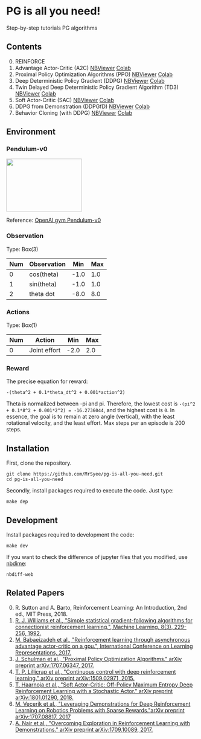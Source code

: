 # PG is all you need!
Step-by-step tutorials PG algorithms

## Contents
0. REINFORCE
1. Advantage Actor-Critic (A2C) [NBViewer](https://nbviewer.jupyter.org/github/MrSyee/pg-is-all-you-need/blob/master/01.A2C.ipynb) [Colab](https://colab.research.google.com/github/MrSyee/pg-is-all-you-need/blob/master/01.A2C.ipynb)
2. Proximal Policy Optimization Algorithms (PPO) [NBViewer]() [Colab]()
3. Deep Deterministic Policy Gradient (DDPG) [NBViewer](https://nbviewer.jupyter.org/github/MrSyee/pg-is-all-you-need/blob/master/03.DDPG.ipynb) [Colab](https://colab.research.google.com/github/MrSyee/pg-is-all-you-need/blob/master/03.DDPG.ipynb)
4. Twin Delayed Deep Deterministic Policy Gradient Algorithm (TD3) [NBViewer]() [Colab]()
5. Soft Actor-Critic (SAC) [NBViewer](https://nbviewer.jupyter.org/github/MrSyee/pg-is-all-you-need/blob/master/05.SAC.ipynb) [Colab](https://colab.research.google.com/github/MrSyee/pg-is-all-you-need/blob/master/05.SAC.ipynb)
6. DDPG from Demonstration (DDPGfD) [NBViewer](https://nbviewer.jupyter.org/github/MrSyee/pg-is-all-you-need/blob/master/06.DDPGfD.ipynb) [Colab](https://colab.research.google.com/github/MrSyee/pg-is-all-you-need/blob/master/06.DDPGfD.ipynb)
7. Behavior Cloning (with DDPG) [NBViewer](https://nbviewer.jupyter.org/github/MrSyee/pg-is-all-you-need/blob/master/07.BC.ipynb) [Colab](https://colab.research.google.com/github/MrSyee/pg-is-all-you-need/blob/master/07.BC.ipynb)

## Environment
### Pendulum-v0
<img src="https://media.giphy.com/media/gHJavzDcIQ0Z8WCk97/giphy.gif" width="200" height="140"/>

Reference: [OpenAI gym Pendulum-v0](https://github.com/openai/gym/wiki/Pendulum-v0)

### Observation

Type: Box(3)

Num | Observation  | Min | Max  
----|--------------|-----|----   
0   | cos(theta)   | -1.0| 1.0
1   | sin(theta)   | -1.0| 1.0
2   | theta dot    | -8.0| 8.0


### Actions

Type: Box(1)

Num | Action  | Min | Max  
----|--------------|-----|----   
0   | Joint effort | -2.0| 2.0

### Reward

The precise equation for reward:

    -(theta^2 + 0.1*theta_dt^2 + 0.001*action^2)

Theta is normalized between -pi and pi. Therefore, the lowest cost is `-(pi^2 + 0.1*8^2 + 0.001*2^2) = -16.2736044`, and the highest cost is `0`. In essence, the goal is to remain at zero angle (vertical), with the least rotational velocity, and the least effort. Max steps per an episode is 200 steps.

## Installation
First, clone the repository.
```
git clone https://github.com/MrSyee/pg-is-all-you-need.git
cd pg-is-all-you-need
```

Secondly, install packages required to execute the code. Just type:
```
make dep
```
## Development
Install packages required to development the code:
```
make dev
```
If you want to check the difference of jupyter files that you modified, use [nbdime](https://github.com/jupyter/nbdime):
```
nbdiff-web
```

## Related Papers
0. R. Sutton and A. Barto, Reinforcement Learning: An Introduction, 2nd ed., MIT Press, 2018.
1. [R. J. Williams et al., "Simple statistical gradient-following algorithms for connectionist reinforcement learning.", Machine Learning, 8(3), 229-256, 1992.](https://link.springer.com/content/pdf/10.1007/BF00992696.pdf)
2. [M. Babaeizadeh et al., "Reinforcement learning through asynchronous advantage actor-critic on a gpu.", International Conference on Learning Representations, 2017.](https://arxiv.org/pdf/1611.06256)
3. [J. Schulman et al., "Proximal Policy Optimization Algorithms." arXiv preprint arXiv:1707.06347, 2017.](https://arxiv.org/abs/1707.06347.pdf)
4. [T. P. Lillicrap et al., "Continuous control with deep reinforcement learning." arXiv preprint arXiv:1509.02971, 2015.](https://arxiv.org/pdf/1509.02971.pdf)
5. [T.  Haarnoja et al., "Soft Actor-Critic: Off-Policy Maximum Entropy Deep Reinforcement Learning with a Stochastic Actor." arXiv preprint arXiv:1801.01290, 2018.](https://arxiv.org/pdf/1801.01290.pdf)
6. [M. Vecerik et al., "Leveraging Demonstrations for Deep Reinforcement Learning on Robotics Problems with Sparse Rewards."arXiv preprint arXiv:1707.08817, 2017](https://arxiv.org/pdf/1707.08817.pdf)
7. [A. Nair et al., "Overcoming Exploration in Reinforcement Learning with Demonstrations." arXiv preprint arXiv:1709.10089, 2017.](https://arxiv.org/pdf/1709.10089.pdf)
